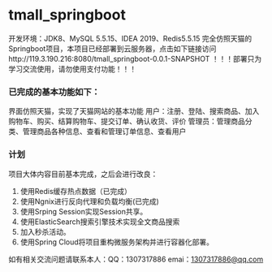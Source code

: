 # tmall_springboot
开发环境：JDK8、MySQL 5.5.15、IDEA 2019、Redis5.5.15
完全仿照天猫的Springboot项目，本项目已经部署到云服务器，点击如下链接访问http://119.3.190.216:8080/tmall_springboot-0.0.1-SNAPSHOT
！！！部署只为学习交流使用，请勿使用支付功能！！！

### 已完成的基本功能如下：
界面仿照天猫，实现了天猫网站的基本功能
用户：注册、登陆、搜索商品、加入购物车、购买、结算购物车、提交订单、确认收货、评价
管理员：管理商品分类、管理商品各种信息、查看和管理订单信息、查看用户

### 计划   
项目大体内容目前基本完成，之后会进行改良：
1. 使用Redis缓存热点数据（已完成）
2. 使用Ngnix进行反向代理和负载均衡(已完成)
3. 使用Srping Session实现Session共享。
4. 使用ElasticSearch搜索引擎技术实现全文商品搜索
5. 加入秒杀活动。
6. 使用Spring Cloud将项目重构微服务架构并进行容器化部署。

如有相关交流问题请联系本人：QQ：1307317886  emai：1307317886@qq.com  
